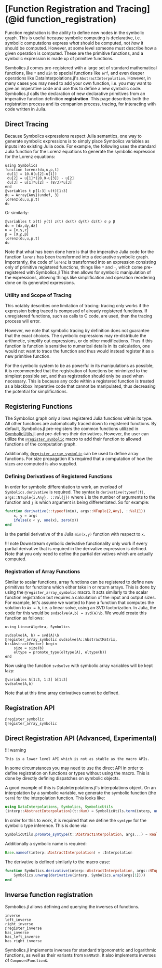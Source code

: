 # [Function Registration and Tracing](@id function_registration)

Function registration is the ability to define new nodes in the symbolic
graph. This is useful because symbolic computing is declarative, i.e.
symbolic computations express *what* should be computed, not *how* it
should be computed. However, at some level someone must describe
how a given operation is computed. These are the primitive functions,
and a symbolic expression is made up of primitive functions.

Symbolics.jl comes pre-registered with a large set of standard mathematical
functions, like `*` and `sin` to special functions like `erf`, and even
deeper operations like DataInterpolations.jl's `AbstractInterpolation`.
However, in many cases you may need to add your own function, i.e. you
may want to give an imperative code and use this to define a new symbolic
code. Symbolics.jl calls the declaration of new declarative primitives
from an imperative function definition **registration**. This page
describes both the registration process and its companion process,
tracing, for interacting with code written in Julia.

## Direct Tracing

Because Symbolics expressions respect Julia semantics, one way
to generate symbolic expressions is to simply place Symbolics
variables as inputs into existing Julia code. For example, the following
uses the standard Julia function for the Lorenz equations to generate
the symbolic expression for the Lorenz equations:

```@example registration
using Symbolics
function lorenz(du,u,p,t)
 du[1] = 10.0(u[2]-u[1])
 du[2] = u[1]*(28.0-u[3]) - u[2]
 du[3] = u[1]*u[2] - (8/3)*u[3]
end
@variables t p[1:3] u(t)[1:3]
du = Array{Any}(undef, 3)
lorenz(du,u,p,t)
du
```
Or similarly:

```@example registration
@variables t x(t) y(t) z(t) dx(t) dy(t) dz(t) σ ρ β
du = [dx,dy,dz]
u = [x,y,z]
p = [σ,ρ,β]
lorenz(du,u,p,t)
du
```

Note that what has been done here is that the imperative Julia code
for the function `lorenz` has been transformed into a declarative
symbolic graph. Importantly, the code of `lorenz` is transformed
into an expression consisting only of primitive registered functions,
things like `*` and `-`, which come pre-registered with Symbolics.jl
This then allows for symbolic manipulation of the expressions, 
allowing things like simplification and operation
reordering done on its generated expressions. 

### Utility and Scope of Tracing

This notably describes one limitation of tracing: tracing only 
works if the expression being traced is composed of already 
registered functions. If unregistered functions, such as calls
to C code, are used, then the tracing process will error.

However, we note that symbolic tracing by definition does not 
guarantee that the exact choices. The symbolic expressions
may re-distribute the arithmetic, simplify out expressions, or
do other modifications. Thus if this function is function is
sensitive to numerical details in its calculation, one would not
want to trace the function and thus would instead register it
as a new primitive function.

For the symbolic system to be as powerful in its manipulations
as possible, it is recommended that the registration of functions
be minimized to the simplest possible set, and thus registration
should only be used when necessary. This is because any code within
a registered function is treated as a blackbox imperative code that
cannot be manipulated, thus decreasing the potential for simplifications.

## Registering Functions

The Symbolics graph only allows registered Julia functions within its type.
All other functions are automatically traced down to registered
functions. By default, Symbolics.jl pre-registers the common functions
utilized in [SymbolicUtils.jl](https://github.com/JuliaSymbolics/SymbolicUtils.jl)
and pre-defines their derivatives. However, the user can utilize the
[`@register_symbolic`](@ref) macro to add their function to allowed functions
of the computation graph.

Additionally, [`@register_array_symbolic`](@ref) can be used to define array functions.
For size propagation it's required that a computation of how the sizes are computed is
also supplied.

### Defining Derivatives of Registered Functions

In order for symbolic differentiation to work, an overload of `Symbolics.derivative` is
required. The syntax is `derivative(typeof(f), args::NTuple{i,Any}, ::Val{j})` where
`i` is the number of arguments to the function and `j` is which argument is being
differentiated. So for example:

```julia
function derivative(::typeof(min), args::NTuple{2,Any}, ::Val{1})
    x, y = args
    ifelse(x < y, one(x), zero(x))
end
```

is the partial derivative of the Julia `min(x,y)` function with respect to `x`.

!!! note
    Downstream symbolic derivative functionality only work if every partial derivative that
    is required in the derivative expression is defined. Note that you only need to define
    the partial derivatives which are actually computed.

### Registration of Array Functions

Similar to scalar functions, array functions can be registered to define new primitives for
functions which either take in or return arrays. This is done by using the `@register_array_symbolic`
macro. It acts similarly to the scalar function registration but requires a calculation of the
input and output sizes. For example, let's assume we wanted to have a function that computes the
solution to `Ax = b`, i.e. a linear solve, using an SVD factorization. In Julia, the code for this
would be `svdsolve(A,b) = svd(A)\b`. We would create this function as follows:

```@example array_registration
using LinearAlgebra, Symbolics

svdsolve(A, b) = svd(A)\b
@register_array_symbolic svdsolve(A::AbstractMatrix, b::AbstractVector) begin
    size = size(b)
    eltype = promote_type(eltype(A), eltype(b))
end
```

Now using the function `svdsolve` with symbolic array variables will be kept lazy:

```@example array_registration
@variables A[1:3, 1:3] b[1:3]
svdsolve(A,b)
```

Note that at this time array derivatives cannot be defined.

## Registration API

```@docs
@register_symbolic
@register_array_symbolic
```

## Direct Registration API (Advanced, Experimental)

!!! warning

    This is a lower level API which is not as stable as the macro APIs.

In some circumstances you may need to use the direct API in order to define
registration on functions or types without using the macro. This is done
by directly defining dispatches on symbolic objects.

A good example of this is DataInterpolations.jl's interpolations object.
On an interpolation by a symbolic variable, we generate the symbolic
function (the `term`) for the interpolation function. This looks like:

```julia
using DataInterpolations, Symbolics, SymbolicUtils
(interp::AbstractInterpolation)(t::Num) = SymbolicUtils.term(interp, unwrap(t))
```

In order for this to work, it is required that we define the `symtype` for the
symbolic type inference. This is done via:

```julia
SymbolicUtils.promote_symtype(t::AbstractInterpolation, args...) = Real
```

Additionally a symbolic name is required:

```julia
Base.nameof(interp::AbstractInterpolation) = :Interpolation
```

The derivative is defined similarly to the macro case:

```julia
function Symbolics.derivative(interp::AbstractInterpolation, args::NTuple{1, Any}, ::Val{1})
    Symbolics.unwrap(derivative(interp, Symbolics.wrap(args[1])))
end
```

## Inverse function registration

Symbolics.jl allows defining and querying the inverses of functions.

```@docs
inverse
left_inverse
right_inverse
@register_inverse
has_inverse
has_left_inverse
has_right_inverse
```

Symbolics.jl implements inverses for standard trigonometric and logarithmic functions,
as well as their variants from `NaNMath`. It also implements inverses of
`ComposedFunction`s.
